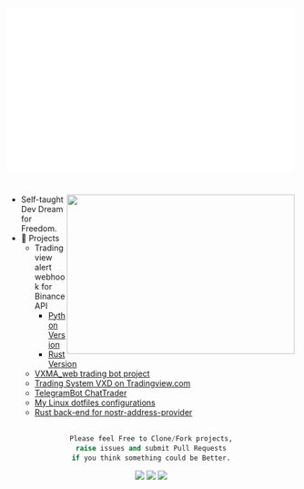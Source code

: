 <div align="center">
  
![Metrics](/github-metrics.svg)
  
</div>
<div align="left">
<h1></h1>
<a target="_blank" align="center" href="https://www.tradingview.com/script/OKKz3vDv-VXD-Cloud-Edition/">
  <img align="right" top="500" height="280" width="400" src="https://www.tradingview.com/x/LukBdBPu">
</a>
  
- Self-taught Dev Dream for Freedom.
- 🔭 Projects
  - Tradingview alert webhook for BinanceAPI
    - <a href="https://github.com/vazw/Binance_fapi_TV_webhook" target="blank">Python Version</a>
    - <a href="https://github.com/vazw/binance_tv_rs" target="blank">Rust Version</a>
  - <a href="https://github.com/vazw/vxma_web" target="blank">VXMA_web trading bot project</a>
  - <a href="https://www.tradingview.com/script/OKKz3vDv-VXD-Cloud-Edition/" target="blank">Trading System VXD on Tradingview.com</a>
  - <a href="https://github.com/vazw/ChatTrader" target="blank">TelegramBot ChatTrader</a>
  - <a href="https://github.com/vazw/dotfiles" target="blank">My Linux dotfiles configurations</a>
  - <a href="https://github.com/vazw/veristr" target="blank">Rust back-end for nostr-address-provider</a>


</div>

  
##  
<div align="center">
  <div align="center">

  ```python
  Please feel Free to Clone/Fork projects,
  raise issues and submit Pull Requests
  if you think something could be Better.
  ```
  </div>
  <!-- <img align="right" src="https://github-readme-stats-sigma-five.vercel.app/api/top-langs/?username=vazw&layout=compact&theme=dark&bg_color=0A0A0A" alt="Vaz Top Languages"/> -->
<img src="https://img.shields.io/badge/Linux-006701.svg?style=for-the-badge&logo=linux&logoColor=white">
<img src="https://img.shields.io/badge/Bitcoin-white?logo=Bitcoin&logoColor=orange&style=for-the-badge">
<img src="https://komarev.com/ghpvc/?username=vazw&color=blue&style=for-the-badge&label=VIEWS">
</div>
